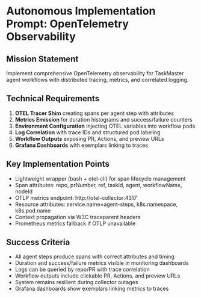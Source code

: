 # Autonomous Implementation Prompt: OpenTelemetry Observability

## Mission Statement
Implement comprehensive OpenTelemetry observability for TaskMaster agent workflows with distributed tracing, metrics, and correlated logging.

## Technical Requirements
1. **OTEL Tracer Shim** creating spans per agent step with attributes
2. **Metrics Emission** for duration histograms and success/failure counters  
3. **Environment Configuration** injecting OTEL variables into workflow pods
4. **Log Correlation** with trace IDs and structured pod labeling
5. **Workflow Outputs** exposing PR, Actions, and preview URLs
6. **Grafana Dashboards** with exemplars linking to traces

## Key Implementation Points
- Lightweight wrapper (bash + otel-cli) for span lifecycle management
- Span attributes: repo, prNumber, ref, taskId, agent, workflowName, nodeId
- OTLP metrics endpoint: http://otel-collector:4317
- Resource attributes: service.name=agent-steps, k8s.namespace, k8s.pod.name
- Context propagation via W3C traceparent headers
- Prometheus metrics fallback if OTLP unavailable

## Success Criteria
- All agent steps produce spans with correct attributes and timing
- Duration and success/failure metrics visible in monitoring dashboards
- Logs can be queried by repo/PR with trace correlation
- Workflow outputs include clickable PR, Actions, and preview URLs
- System remains resilient during collector outages
- Grafana dashboards show exemplars linking metrics to traces